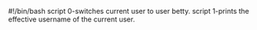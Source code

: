 #!/bin/bash
script 0-switches current user to user betty.
script 1-prints the effective username of the current user.
